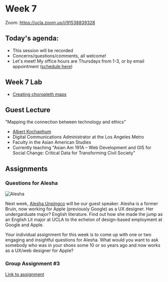 # Week 7

Zoom: https://ucla.zoom.us/j/91538839328

## Today's agenda:

- This session will be recorded
- Concerns/questions/comments, all welcome!
- Let's meet! My office hours are Thursdays from 1-3, or by email appointment ([schedule here](https://calendly.com/yohda/dh151))


## Week 7 Lab
- [Creating choropleth maps](Lab)

## Guest Lecture

"Mapping the connection between technology and ethics"

- [Albert Kochaphum](https://photos.app.goo.gl/KuzQVSnqJK2YHGUc9)
- Digital Communications Administrator at the
Los Angeles Metro
- Faculty in the Asian American Studies
- Currently teaching "Asian Am 191A – Web Development and GIS for Social Change: Critical Data for Transforming Civil Society"


## Assignments

### Questions for Alesha

![Alesha](https://media-exp1.licdn.com/dms/image/C5603AQH4W82RR_CNlA/profile-displayphoto-shrink_800_800/0/1517757082526?e=1657756800&v=beta&t=99MJZWUi1mi1r6YnsWsWEJoyiVvhZd-_ZfA3RNCJT5c)

Next week, [Alesha Unpingco](https://www.linkedin.com/in/aleshaunpingco/) will be our guest speaker. Alesha is a former Bruin, now working for Apple (previously Google) as a UX designer. Her undergarduate major? English literature. Find out how she made the jump as an English Lit major at UCLA to the echelon of design-based employment at Google and Apple.

Your individual assignment for this week is to come up with one or two engaging and insightful questions for Alesha. What would you want to ask somebody who was in your shoes some 10 or so years ago and now works as a UX/web designer for Apple?

### Group Assignment #3

[Link to assignment](../../Group%20Assignments/GroupAssignment3.md)

